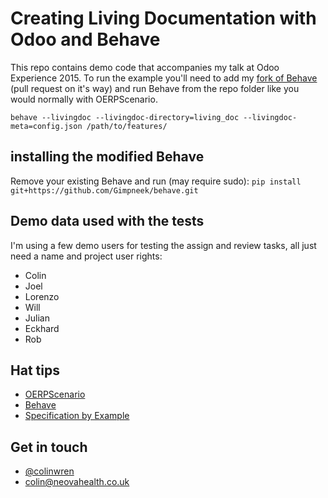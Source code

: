 # Creating Living Documentation with Odoo and Behave
This repo contains demo code that accompanies my talk at Odoo Experience 2015. To run the example you'll need to add my
[fork of Behave](https://github.com/Gimpneek/behave "My Fork of Behave") (pull request on it's way) and run Behave from the repo folder like you would normally with OERPScenario.

`behave --livingdoc --livingdoc-directory=living_doc --livingdoc-meta=config.json /path/to/features/`

## installing the modified Behave
Remove your existing Behave and run (may require sudo):
`pip install git+https://github.com/Gimpneek/behave.git`

## Demo data used with the tests
I'm using a few demo users for testing the assign and review tasks, all just need a name and project user rights:
- Colin
- Joel
- Lorenzo
- Will
- Julian
- Eckhard
- Rob

## Hat tips
- [OERPScenario](https://github.com/camptocamp/oerpscenario "OERPScenario")
- [Behave](https://github.com/behave/behave/ "Behave")
- [Specification by Example](http://specificationbyexample.com/ "Specification by Example")

## Get in touch
- [@colinwren](https://twitter.com/colinwren "@colinwren")
- colin@neovahealth.co.uk